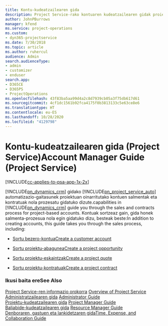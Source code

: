 ```yaml
---
title: Kontu-kudeatzailearen gida
description: Project Service-rako kontuaren kudeatzailearen gidak proiektuan oinarritutako kontuen salmentak eta kontratuak nola prozesatu gidatuko dizute.
author: JohnPBurrows
manager: kfend
ms.service: project-operations
ms.custom:
- dyn365-projectservice
ms.date: 7/30/2018
ms.topic: article
ms.author: ruhercul
audience: Admin
search.audienceType:
- admin
- customizer
- enduser
search.app:
- D365CE
- D365PS
- ProjectOperations
ms.openlocfilehash: 43f83ba5aa99d4a2c8d7939cb05a3f75db617d61
ms.sourcegitcommit: 4cf1dc1561b92fca4175f0b3813133c5e63ce8e6
ms.translationtype: HT
ms.contentlocale: eu-ES
ms.lasthandoff: 10/28/2020
ms.locfileid: "4129798"
---
```

# <a name="account-manager-guide-project-service"></a><span data-ttu-id="42bef-103">Kontu-kudeatzailearen gida (Project Service)</span><span class="sxs-lookup"><span data-stu-id="42bef-103">Account Manager Guide (Project Service)</span></span>

[!INCLUDE[cc-applies-to-psa-app-1x-2x](../includes/cc-applies-to-psa-app-1x-2x.md)]

[!INCLUDE[pn_dynamics_crm](../includes/pn-dynamics-crm.md)] <span data-ttu-id="42bef-104">gidako [!INCLUDE[pn_project_service_auto](../includes/pn-project-service-auto.md)] automatizazio-gaitasunek proiektuan oinarritutako kontuen salmentak eta kontratuak nola prozesatu gidatuko dizute.</span><span class="sxs-lookup"><span data-stu-id="42bef-104">capabilities in [!INCLUDE[pn_dynamics_crm](../includes/pn-dynamics-crm.md)] guide you through the sales and contracts process for project-based accounts.</span></span> <span data-ttu-id="42bef-105">Kontuak sortzeaz gain, gida honek salmenta-prozesua nola egin gidatuko dizu, besteak beste:</span><span class="sxs-lookup"><span data-stu-id="42bef-105">In addition to creating accounts, this guide takes you through the sales process, including:</span></span>  
  
-   [<span data-ttu-id="42bef-106">Sortu bezero-kontua</span><span class="sxs-lookup"><span data-stu-id="42bef-106">Create a customer account</span></span>](../psa/create-customer-account.md)  
  
-   [<span data-ttu-id="42bef-107">Sortu proiektu-abagunea</span><span class="sxs-lookup"><span data-stu-id="42bef-107">Create a project opportunity</span></span>](../psa/create-project-opportunity.md)  
  
-   [<span data-ttu-id="42bef-108">Sortu proiektu-eskaintzak</span><span class="sxs-lookup"><span data-stu-id="42bef-108">Create a project quote</span></span>](../psa/create-project-quote.md)  
  
-   [<span data-ttu-id="42bef-109">Sortu proiektu-kontratuak</span><span class="sxs-lookup"><span data-stu-id="42bef-109">Create a project contract</span></span>](../psa/create-project-contract.md)  
  
  
### <a name="see-also"></a><span data-ttu-id="42bef-110">Ikusi baita ere</span><span class="sxs-lookup"><span data-stu-id="42bef-110">See Also</span></span>  
 <span data-ttu-id="42bef-111">[Project Service-ren informazio orokorra](../psa/overview.md) </span><span class="sxs-lookup"><span data-stu-id="42bef-111">[Overview of Project Service](../psa/overview.md) </span></span>  
 <span data-ttu-id="42bef-112">[Administratzailearen gida](../psa/admin-guide.md) </span><span class="sxs-lookup"><span data-stu-id="42bef-112">[Administrator Guide](../psa/admin-guide.md) </span></span>  
 <span data-ttu-id="42bef-113">[Proiektu-kudeatzailearen gida](../psa/project-manager-guide.md) </span><span class="sxs-lookup"><span data-stu-id="42bef-113">[Project Manager Guide](../psa/project-manager-guide.md) </span></span>  
 <span data-ttu-id="42bef-114">[Baliabide-kudeatzailearen gida](../psa/resource-manager-guide.md) </span><span class="sxs-lookup"><span data-stu-id="42bef-114">[Resource Manager Guide](../psa/resource-manager-guide.md) </span></span>  
 [<span data-ttu-id="42bef-115">Denboraren, gastuen eta lankidetzaren gida</span><span class="sxs-lookup"><span data-stu-id="42bef-115">Time, Expense, and Collaboration Guide</span></span>](../psa/time-expense-collaboration-guide.md)

